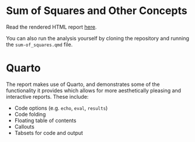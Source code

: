 # Sum of Squares and Other Concepts

Read the rendered HTML report [here](https://htmlpreview.github.io/?https://github.com/endaflynn198/r-resources/blob/main/clustering_in_r_spotify_data/clustering.html).

You can also run the analysis yourself by cloning the repository and running the `sum-of_squares.qmd` file.


# Quarto
The report makes use of Quarto, and demonstrates some of the functionality it provides which allows for more aesthetically pleasing and interactive reports. These include:
- Code options (e.g. `echo`, `eval`, `results`)
- Code folding
- Floating table of contents
- Callouts
- Tabsets for code and output